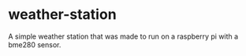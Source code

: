 # weather-station
A simple weather station that was made to run on a raspberry pi with a bme280 sensor.
